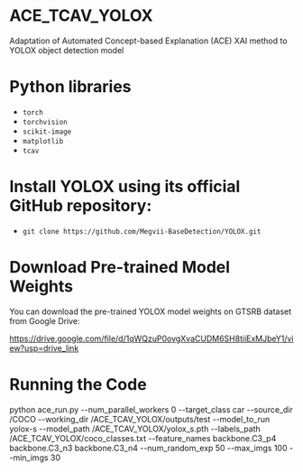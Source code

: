 # ACE_TCAV_YOLOX
Adaptation of Automated Concept-based Explanation (ACE) XAI method to YOLOX object detection model

# Python libraries
- `torch`
- `torchvision`
- `scikit-image`
- `matplotlib`
- `tcav`

# Install YOLOX using its official GitHub repository:
- `git clone https://github.com/Megvii-BaseDetection/YOLOX.git`

# Download Pre-trained Model Weights

You can download the pre-trained YOLOX model weights on GTSRB dataset from Google Drive:

https://drive.google.com/file/d/1qWQzuP0ovgXvaCUDM6SH8tiiExMJbeY1/view?usp=drive_link

# Running the Code
python ace_run.py --num_parallel_workers 0 --target_class car --source_dir /COCO --working_dir /ACE_TCAV_YOLOX/outputs/test --model_to_run yolox-s --model_path /ACE_TCAV_YOLOX/yolox_s.pth --labels_path /ACE_TCAV_YOLOX/coco_classes.txt --feature_names backbone.C3_p4 backbone.C3_n3 backbone.C3_n4 --num_random_exp 50 --max_imgs 100 --min_imgs 30
